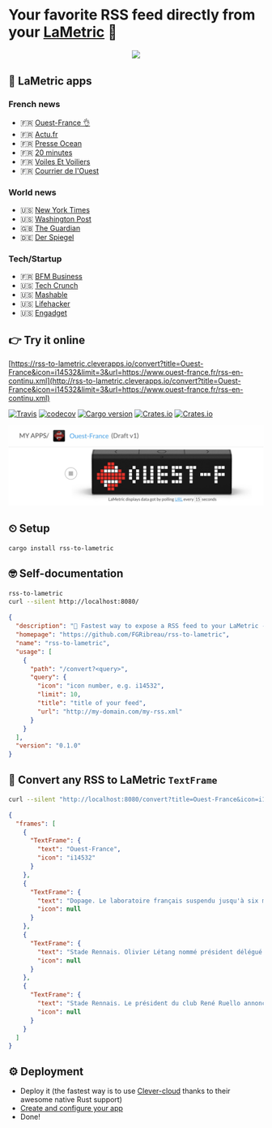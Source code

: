# Your favorite RSS feed directly from your [LaMetric](http://bit.ly/2zcEaTz) 🎩

<p align="center">
  <a href="http://bit.ly/2zyD4SA">
  <img src="https://media.giphy.com/media/xT0xeG7WTqh4yQnnsk/giphy.gif"/>  
  </a>
</p>


## 📱 LaMetric apps

### French news

- 🇫🇷 [Ouest-France 👌](http://bit.ly/2zyD4SA)
- 🇫🇷 [Actu.fr](http://bit.ly/2lQ7TfO)
- 🇫🇷 [Presse Ocean](http://bit.ly/2zxGZiN)
- 🇫🇷 [20 minutes](http://bit.ly/2zjSrO8)
- 🇫🇷 [Voiles Et Voiliers](http://bit.ly/2lQ2Bkm)
- 🇫🇷 [Courrier de l'Ouest](http://bit.ly/2lRj5so)

### World news

- 🇺🇸 [New York Times](http://bit.ly/2yuBMYO)
- 🇺🇸 [Washington Post](http://bit.ly/2zdXQq8)
- 🇬🇧 [The Guardian](http://bit.ly/2y0bXvA)
- 🇩🇪 [Der Spiegel](http://bit.ly/2hb0ia1)

### Tech/Startup

- 🇫🇷 [BFM Business](http://bit.ly/2zeGdGZ)
- 🇺🇸 [Tech Crunch](http://bit.ly/2ze84qM)
- 🇺🇸 [Mashable](http://bit.ly/2hc9fQn)
- 🇺🇸 [Lifehacker](http://bit.ly/2xZbc5H)
- 🇺🇸 [Engadget](http://bit.ly/2lRyRTZ)


## 👉 Try it online

[https://rss-to-lametric.cleverapps.io/convert?title=Ouest-France&icon=i14532&limit=3&url=https://www.ouest-france.fr/rss-en-continu.xml](http://rss-to-lametric.cleverapps.io/convert?title=Ouest-France&icon=i14532&limit=3&url=https://www.ouest-france.fr/rss-en-continu.xml)



[![Travis](https://img.shields.io/travis/rust-lang/rust.svg)](https://travis-ci.org/FGRibreau/rss-to-lametric) [![codecov](https://codecov.io/gh/FGRibreau/rss-to-lametric/branch/master/graph/badge.svg)](https://codecov.io/gh/FGRibreau/rss-to-lametric)
[![Cargo version](https://img.shields.io/crates/v/rss-to-lametric.svg)](https://crates.io/crates/rss-to-lametric) [![Crates.io](https://img.shields.io/crates/l/rss-to-lametric.svg)](https://crates.io/crates/rss-to-lametric) [![Crates.io](https://img.shields.io/crates/d/rss-to-lametric.svg)](https://crates.io/crates/rss-to-lametric)


<p align="center">
  <a href="http://bit.ly/2zyD4SA">
  <img src="/docs/lametric-app.jpg"/>  
  </a>
</p>

## ⏲ Setup

```bash
cargo install rss-to-lametric
```


## 🤓 Self-documentation

```bash
rss-to-lametric
curl --silent http://localhost:8080/
```

```json
{
  "description": "🛫 Fastest way to expose a RSS feed to your LaMetric - http://bit.ly/2zcEaTz 🎩",
  "homepage": "https://github.com/FGRibreau/rss-to-lametric",
  "name": "rss-to-lametric",
  "usage": [
    {
      "path": "/convert?<query>",
      "query": {
        "icon": "icon number, e.g. i14532",
        "limit": 10,
        "title": "title of your feed",
        "url": "http://my-domain.com/my-rss.xml"
      }
    }
  ],
  "version": "0.1.0"
}
```

## 🎩 Convert any RSS to LaMetric `TextFrame`

```bash
curl --silent "http://localhost:8080/convert?title=Ouest-France&icon=i14532&limit=3&url=https://www.ouest-france.fr/rss-en-continu.xml"
```

```json
{
  "frames": [
    {
      "TextFrame": {
        "text": "Ouest-France",
        "icon": "i14532"
      }
    },
    {
      "TextFrame": {
        "text": "Dopage. Le laboratoire français suspendu jusqu'à six mois",
        "icon": null
      }
    },
    {
      "TextFrame": {
        "text": "Stade Rennais. Olivier Létang nommé président délégué et manager général",
        "icon": null
      }
    },
    {
      "TextFrame": {
        "text": "Stade Rennais. Le président du club René Ruello annonce sa démission",
        "icon": null
      }
    }
  ]
}
```

## ⚙️ Deployment 
- Deploy it (the fastest way is to use [Clever-cloud](https://www.clever-cloud.com/doc/rust/rust/) thanks to their awesome native Rust support)
- [Create and configure your app](http://bit.ly/2hcJobb)
- Done!
